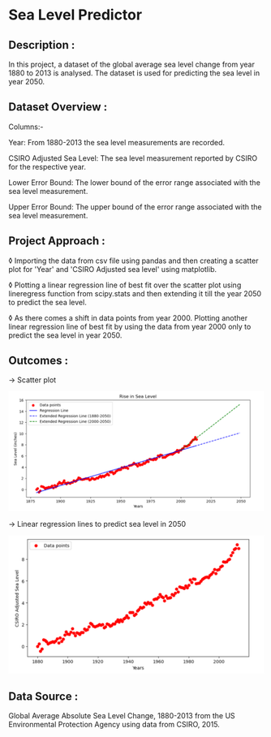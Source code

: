 # **Sea Level Predictor**

## Description :
In this project, a dataset of the global average sea level change from year 1880 to 2013 is analysed. The dataset is used for predicting the sea level in year 2050.

## Dataset Overview :
Columns:-

Year: From 1880-2013 the sea level measurements are recorded.

CSIRO Adjusted Sea Level: The sea level measurement reported by CSIRO for the respective year.

Lower Error Bound: The lower bound of the error range associated with the sea level measurement.

Upper Error Bound: The upper bound of the error range associated with the sea level measurement.

## Project Approach :

◊ Importing the data from csv file using pandas and then creating a scatter plot for 'Year' and 'CSIRO Adjusted sea level' using matplotlib. 

◊ Plotting a linear regression line of best fit over the scatter plot using lineregress function from scipy.stats and then extending it till the year 2050 to predict the sea level.

◊ As there comes a shift in data points from year 2000. Plotting another linear regression line of best fit by using the data from year 2000 only to predict the sea level in year 2050.

## Outcomes :

→ Scatter plot

<img src="visualizations/plot1.png">

→ Linear regression lines to predict sea level in 2050

<img src="visualizations/plot2.png">

## Data Source :
Global Average Absolute Sea Level Change, 1880-2013 from the US Environmental Protection Agency using data from CSIRO, 2015.

